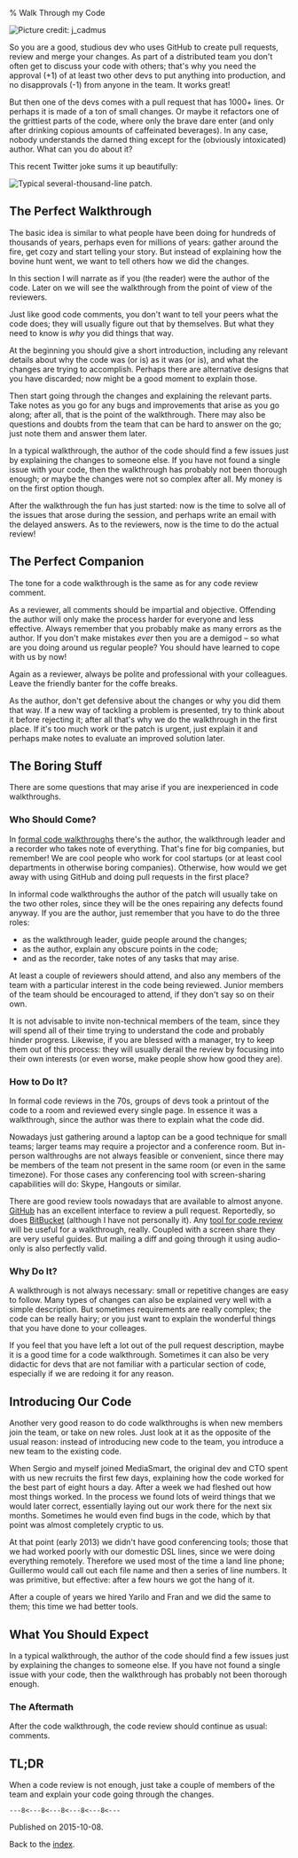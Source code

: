 % Walk Through my Code

![Picture credit: [j_cadmus](https://commons.wikimedia.org/wiki/File:Wroclaw_University_Library_digitizing_rare_archival_texts.jpg)](pics/modo-cluster.jpg "Wroclaw University Library digitizing rare archival texts")

So you are a good, studious dev who uses GitHub to create pull requests, review and merge your changes.
As part of a distributed team you don't often get to discuss your code with others;
that's why you need the approval (+1) of at least two other devs to put anything into production,
and no disapprovals (-1) from anyone in the team. It works great!

But then one of the devs comes with a pull request that has 1000+ lines.
Or perhaps it is made of a ton of small changes.
Or maybe it refactors one of the grittiest parts of the code,
where only the brave dare enter (and only after drinking copious amounts of caffeinated beverages).
In any case, nobody understands the darned thing except for the (obviously intoxicated) author.
What can you do about it?

This recent Twitter joke sums it up beautifully:

![[Typical several-thousand-line patch](https://twitter.com/Obdurodon/status/651740765522161664).](pics/typical-patch.jpg "Three people look at us from a mountain of trash")

## The Perfect Walkthrough

The basic idea is similar to what people have been doing for hundreds of thousands of years,
perhaps even for millions of years:
gather around the fire, get cozy and start telling your story.
But instead of explaining how the bovine hunt went,
we want to tell others how we did the changes.

In this section I will narrate as if you (the reader) were the author of the code.
Later on we will see the walkthrough from the point of view of the reviewers.

Just like good code comments, you don't want to tell your peers what the code does;
they will usually figure out that by themselves.
But what they need to know is _why_ you did things that way.

At the beginning you should give a short introduction,
including any relevant details about why the code was (or is) as it was (or is),
and what the changes are trying to accomplish.
Perhaps there are alternative designs that you have discarded;
now might be a good moment to explain those.

Then start going through the changes and explaining the relevant parts.
Take notes as you go for any bugs and improvements that arise as you go along;
after all, that is the point of the walkthrough.
There may also be questions and doubts from the team that can be hard to answer on the go;
just note them and answer them later.

In a typical walkthrough, the author of the code should find a few issues just by explaining the changes to someone else.
If you have not found a single issue with your code, then the walkthrough has probably not been thorough enough;
or maybe the changes were not so complex after all. My money is on the first option though.

After the walkthrough the fun has just started:
now is the time to solve all of the issues that arose during the session,
and perhaps write an email with the delayed answers.
As to the reviewers, now is the time to do the actual review!

## The Perfect Companion

The tone for a code walkthrough is the same as for any code review comment.

As a reviewer, all comments should be impartial and objective.
Offending the author will only make the process harder for everyone and less effective.
Always remember that you probably make as many errors as the author.
If you don't make mistakes _ever_ then you are a demigod –
so what are you doing around us regular people?
You should have learned to cope with us by now!

Again as a reviewer, always be polite and professional with your colleagues.
Leave the friendly banter for the coffe breaks.

As the author, don't get defensive about the changes or why you did them that way.
If a new way of tackling a problem is presented, try to think about it before rejecting it;
after all that's why we do the walkthrough in the first place.
If it's too much work or the patch is urgent, just explain it and perhaps make notes to evaluate an improved solution later.

## The Boring Stuff

There are some questions that may arise if you are inexperienced in code walkthroughs.

### Who Should Come?

In [formal code walkthroughs](https://en.wikipedia.org/wiki/Software_walkthrough#Objectives_and_participants) there's the author,
the walkthrough leader and a recorder who takes note of everything.
That's fine for big companies, but remember!
We are cool people who work for cool startups
(or at least cool departments in otherwise boring companies).
Otherwise, how would we get away with using GitHub and doing pull requests in the first place?

In informal code walkthroughs the author of the patch will usually take on the two other roles,
since they will be the ones repairing any defects found anyway.
If you are the author, just remember that you have to do the three roles:

* as the walkthrough leader, guide people around the changes;
* as the author, explain any obscure points in the code;
* and as the recorder, take notes of any tasks that may arise.

At least a couple of reviewers should attend, and also any members of the team with a particular interest in the code being reviewed.
Junior members of the team should be encouraged to attend, if they don't say so on their own.

It is not advisable to invite non-technical members of the team, since they will spend all of their time
trying to understand the code and probably hinder progress.
Likewise, if you are blessed with a manager, try to keep them out of this process:
they will usually derail the review by focusing into their own interests
(or even worse, make people show how good they are).

### How to Do It?

In formal code reviews in the 70s, groups of devs took a printout of the code to a room and reviewed every single page.
In essence it was a walkthrough, since the author was there to explain what the code did.

Nowadays just gathering around a laptop can be a good technique for small teams;
larger teams may require a projector and a conference room.
But in-person walthroughs are not always feasible or convenient, since there may be members of the team
not present in the same room (or even in the same timezone).
For those cases any conferencing tool with screen-sharing capabilities will do: Skype, Hangouts or similar.

There are good review tools nowadays that are available to almost anyone.
[GitHub](https://github.com/) has an excellent interface to review a pull request.
Reportedly, so does [BitBucket](https://bitbucket.org/) (although I have not personally it).
Any [tool for code review](https://en.wikipedia.org/wiki/List_of_tools_for_code_review) will be useful for a walkthrough, really.
Coupled with a screen share they are very useful guides.
But mailing a diff and going through it using audio-only is also perfectly valid.

### Why Do It?

A walkthrough is not always necessary: small or repetitive changes are easy to follow.
Many types of changes can also be explained very well with a simple description.
But sometimes requirements are really complex; the code can be really hairy;
or you just want to explain the wonderful things that you have done to your colleages.

If you feel that you have left a lot out of the pull request description, maybe it is a good time for a code walkthrough.
Sometimes it can also be very didactic for devs that are not familiar with a particular section of code,
especially if we are redoing it for any reason.

## Introducing Our Code

Another very good reason to do code walkthroughs is when new members join the team, or take on new roles.
Just look at it as the opposite of the usual reason: instead of introducing new code to the team,
you introduce a new team to the existing code.

When Sergio and myself joined MediaSmart, the original dev and CTO spent with us new recruits the first few days,
explaining how the code worked for the best part of eight hours a day.
After a week we had fleshed out how most things worked.
In the process we found lots of weird things that we would later correct,
essentially laying out our work there for the next six months.
Sometimes he would even find bugs in the code, which by that point was almost completely cryptic to us.

At that point (early 2013) we didn't have good conferencing tools; those that we had worked poorly
with our domestic DSL lines, since we were doing everything remotely.
Therefore we used most of the time a land line phone; Guillermo would call out each file name
and then a series of line numbers. It was primitive, but effective: after a few hours we got the hang of it.

After a couple of years we hired Yarilo and Fran and we did the same to them;
this time we had better tools.

## What You Should Expect

In a typical walkthrough, the author of the code should find a few issues just by explaining the changes to someone else.
If you have not found a single issue with your code, then the walkthrough has probably not been thorough enough.

### The Aftermath

After the code walkthrough, the code review should continue as usual: comments.

## TL;DR

When a code review is not enough, just take a couple of members of the team and explain your code going through the changes.

`---8<---8<---8<---8<---8<---`

Published on 2015-10-08.

Back to the [index](../index.html).

